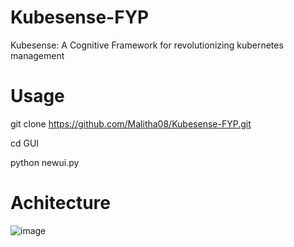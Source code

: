 # Kubesense-FYP
Kubesense: A Cognitive Framework for revolutionizing kubernetes management 

# Usage
git clone https://github.com/Malitha08/Kubesense-FYP.git

cd GUI

python newui.py

# Achitecture
![image](https://github.com/Malitha08/Kubesense-FYP/assets/72942686/44d6806a-ae47-4c74-a7e7-bcac79dc72f4)



